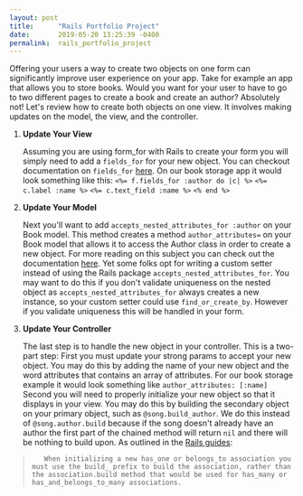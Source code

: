 ```yaml
---
layout: post
title:      "Rails Portfolio Project"
date:       2019-05-20 13:25:39 -0400
permalink:  rails_portfolio_project
---
```



Offering your users a way to create two objects on one form can significantly improve user experience on your app. Take for example an app that allows you to store books. Would you want for your user to have to go to two different pages to create a book and create an author? Absolutely not! Let's review how to create both objects on one view. It involves making updates on the model, the view, and the controller. 

1. **Update Your View**

     Assuming you are using form_for with Rails to create your form you will simply need to add a `fields_for` for your new                object. You can checkout documentation on `fields_for` [here](https://apidock.com/rails/ActionView/Helpers/FormHelper/fields_for).
		 On our book storage app it would look something like this:
		 ```<%= f.fields_for :author do |c| %>```
			  ```<%= c.label :name %>```
			  ```<%= c.text_field :name %>```
		```<% end %> ```

2. **Update Your Model**

     Next you'll want to add `accepts_nested_attributes_for :author` on your Book model. This method creates a method          `author_attributes=` on your Book model that allows it to access the Author class in order to create a new object. For         more reading on this subject you can check out the documentation [here](https://api.rubyonrails.org/classes/ActiveRecord/NestedAttributes/ClassMethods.html). Yet some folks opt for writing a         custom setter instead of using the Rails package `accepts_nested_attributes_for`. You may want to do this if you                 don't validate uniqueness on the nested object as `accepts_nested_attributes_for` always creates a new instance, so        your custom setter could use `find_or_create_by`. However if you validate uniqueness this will be handled in your form.


3. **Update Your Controller**

     The last step is to handle the new object in your controller. This is a two-part step:
		 First you must update your strong params to accept your new object. You may do this by adding the name of your new      object and the word attributes that contains an array of attributes. For our book storage example it would look                        something like `author_attributes: [:name]`
		 Second you will need to properly initialize your new object so that it displays in your view. You may do this by building          the secondary object on your primary object, such as `@song.build_author`. We do this instead of                                       `@song.author.build` because if the song doesn't already have an author the first part of the chained method will return `nil` and there will be nothing to build upon. As outlined in the [Rails guides](https://edgeguides.rubyonrails.org/association_basics.html):
		 
> 		 When initializing a new has_one or belongs_to association you must use the build_ prefix to build the association, rather than the association.build method that would be used for has_many or has_and_belongs_to_many associations.
		 

